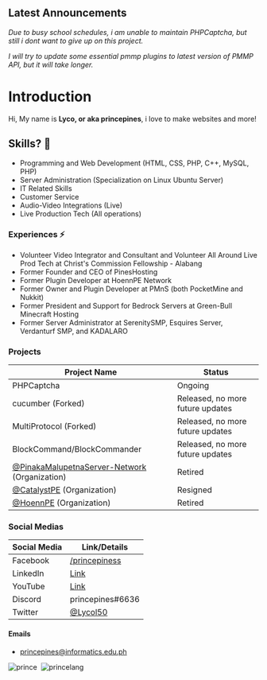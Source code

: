 ## Latest Announcements
*Due to busy school schedules, i am unable to maintain PHPCaptcha, but still i dont want to give up on this project.*

*I will try to update some essential pmmp plugins to latest version of PMMP API, but it will take longer.*

# Introduction
Hi, My name is **Lyco, or aka princepines**, i love to make websites and more!

## Skills? 🤔
- Programming and Web Development (HTML, CSS, PHP, C++, MySQL, PHP)
- Server Administration (Specialization on Linux Ubuntu Server)
- IT Related Skills
- Customer Service
- Audio-Video Integrations (Live)
- Live Production Tech (All operations)

### Experiences ⚡
- Volunteer Video Integrator and Consultant and Volunteer All Around Live Prod Tech at Christ's Commission Fellowship - Alabang
- Former Founder and CEO of PinesHosting
- Former Plugin Developer at HoennPE Network
- Former Owner and Plugin Developer at PMnS (both PocketMine and Nukkit)
- Former President and Support for Bedrock Servers at Green-Bull Minecraft Hosting
- Former Server Administrator at SerenitySMP, Esquires Server, Verdanturf SMP, and KADALARO

### Projects
| Project Name | Status |
| ----------- | ----------- |
| PHPCaptcha | Ongoing |
| cucumber (Forked) | Released, no more future updates |
| MultiProtocol (Forked)  | Released, no more future updates |
| BlockCommand/BlockCommander | Released, no more future updates |
| [@PinakaMalupetnaServer-Network](https://github.com/PinakaMalupetnaServer-Network) (Organization) | Retired |
| [@CatalystPE](https://github.com/CatalystPE) (Organization) | Resigned |
| [@HoennPE](https://github.com/HoennPE) (Organization) | Retired |


### Social Medias
| Social Media | Link/Details |
| ----------- | ----------- |
| Facebook  | <a href="https://fb.me/princepiness">/princepiness</a>
| LinkedIn | [Link](https://www.linkedin.com/in/lyco-tatierra-a81b421bb/)
| YouTube | <a href="https://www.youtube.com/channel/UCcltou22yjHJpffh88FiVEA">Link</a>
| Discord | princepines#6636 |
| Twitter | <a href="https://twitter.com/Lycol50">@Lycol50</a>

#### Emails
- princepines@informatics.edu.ph

![prince](https://github-readme-stats.vercel.app/api?username=Lycol50&show_icons=true&theme=gotham)&nbsp;
![princelang](https://github-readme-stats.vercel.app/api/top-langs/?username=Lycol50&layout=compact&theme=gotham)

<!--
**Lycol50/Lycol50** is a ✨ _special_ ✨ repository because its `README.md` (this file) appears on your GitHub profile.

Here are some ideas to get you started:

- 🔭 I’m currently working on ...
- 🌱 I’m currently learning ...
- 👯 I’m looking to collaborate on ...
- 🤔 I’m looking for help with ...
- 💬 Ask me about ...
- 📫 How to reach me: ...
- 😄 Pronouns: ...
- ⚡ Fun fact: ...
-->
